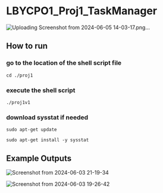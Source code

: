 # LBYCPO1_Proj1_TaskManager
![Uploading Screenshot from 2024-06-05 14-03-17.png…]()

## How to run
### go to the location of the shell script file
```
cd ./proj1
```
### execute the shell script
```
./proj1v1
```
### download sysstat if needed
```
sudo apt-get update
```
```
sudo apt-get install -y sysstat
```
## Example Outputs
![Screenshot from 2024-06-03 21-19-34](https://github.com/kenaniscoding/LBYCPO1_Proj1_TaskManager/assets/112913035/42034ff2-79f3-44fa-9bd4-d15b080d7806)

![Screenshot from 2024-06-03 19-26-42](https://github.com/kenaniscoding/LBYCPO1_Proj1_TaskManager/assets/112913035/e3ea099f-c789-4332-b6ea-d986ee469479)
